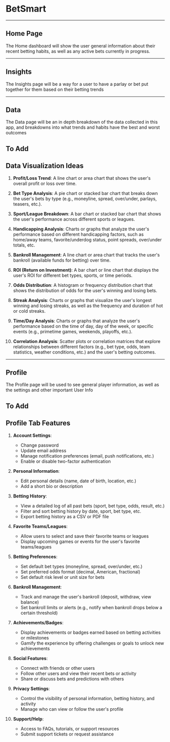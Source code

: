 # BetSmart
***

## Home Page
The Home dashboard will show the user general information about their recent betting habits, as well as any active bets currently in progress.
***

## Insights
The Insights page will be a way for a user to have a parlay or bet put together for them based on their betting trends
***

## Data
The Data page will be an in depth breakdown of the data collected in this app, and breakdowns into what trends and habits have the best and worst outcomes

## To Add
## Data Visualization Ideas

1. **Profit/Loss Trend**: A line chart or area chart that shows the user's overall profit or loss over time.

2. **Bet Type Analysis**: A pie chart or stacked bar chart that breaks down the user's bets by type (e.g., moneyline, spread, over/under, parlays, teasers, etc.).

3. **Sport/League Breakdown**: A bar chart or stacked bar chart that shows the user's performance across different sports or leagues.

4. **Handicapping Analysis**: Charts or graphs that analyze the user's performance based on different handicapping factors, such as home/away teams, favorite/underdog status, point spreads, over/under totals, etc.

5. **Bankroll Management**: A line chart or area chart that tracks the user's bankroll (available funds for betting) over time.

6. **ROI (Return on Investment)**: A bar chart or line chart that displays the user's ROI for different bet types, sports, or time periods.

7. **Odds Distribution**: A histogram or frequency distribution chart that shows the distribution of odds for the user's winning and losing bets.

8. **Streak Analysis**: Charts or graphs that visualize the user's longest winning and losing streaks, as well as the frequency and duration of hot or cold streaks.

9. **Time/Day Analysis**: Charts or graphs that analyze the user's performance based on the time of day, day of the week, or specific events (e.g., primetime games, weekends, playoffs, etc.).

10. **Correlation Analysis**: Scatter plots or correlation matrices that explore relationships between different factors (e.g., bet type, odds, team statistics, weather conditions, etc.) and the user's betting outcomes.
***

## Profile
The Profile page will be used to see general player information, as well as the settings and other important User Info
## To Add
## Profile Tab Features

1. **Account Settings**:
   - Change password
   - Update email address
   - Manage notification preferences (email, push notifications, etc.)
   - Enable or disable two-factor authentication

2. **Personal Information**:
   - Edit personal details (name, date of birth, location, etc.)
   - Add a short bio or description

3. **Betting History**:
   - View a detailed log of all past bets (sport, bet type, odds, result, etc.)
   - Filter and sort betting history by date, sport, bet type, etc.
   - Export betting history as a CSV or PDF file

4. **Favorite Teams/Leagues**:
   - Allow users to select and save their favorite teams or leagues
   - Display upcoming games or events for the user's favorite teams/leagues

5. **Betting Preferences**:
   - Set default bet types (moneyline, spread, over/under, etc.)
   - Set preferred odds format (decimal, American, fractional)
   - Set default risk level or unit size for bets

6. **Bankroll Management**:
   - Track and manage the user's bankroll (deposit, withdraw, view balance)
   - Set bankroll limits or alerts (e.g., notify when bankroll drops below a certain threshold)

7. **Achievements/Badges**:
   - Display achievements or badges earned based on betting activities or milestones
   - Gamify the experience by offering challenges or goals to unlock new achievements

8. **Social Features**:
   - Connect with friends or other users
   - Follow other users and view their recent bets or activity
   - Share or discuss bets and predictions with others

9. **Privacy Settings**:
   - Control the visibility of personal information, betting history, and activity
   - Manage who can view or follow the user's profile

10. **Support/Help**:
    - Access to FAQs, tutorials, or support resources
    - Submit support tickets or request assistance